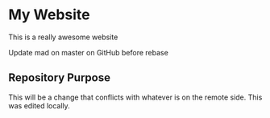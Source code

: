 # My Website

This is a really awesome website

Update mad on master on GitHub before rebase

## Repository Purpose

This will be a change that conflicts
with whatever is on the remote side.
This was edited locally.